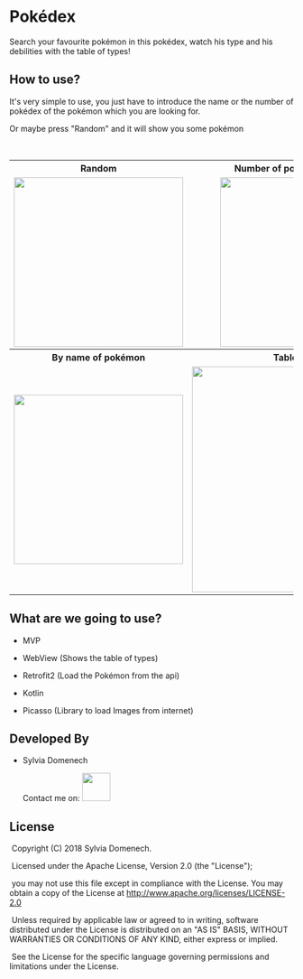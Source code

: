 # Pokédex

Search your favourite pokémon in this pokédex, watch his type and his debilities with the table of types!



## How to use?

It's very simple to use, you just have to introduce the name or the number of pokédex of the pokémon which you are looking for.

Or maybe press "Random" and it will show you some pokémon

<table align="center">
  <tr>
    <th>Random</th>
    <th>Number of pokémon in pokédex</th>
  </tr>
  <tr>
    <td align="center">
      <img src="https://i.imgur.com/WRkZ040.png" width="300px">
    </td>
    <td align="center">
      <img src="https://i.imgur.com/ikfHjHn.png" width="300px">
    </td>
  </tr>
  <tr>
    <th>By name of pokémon</th>
    <th>Table of types</th>
  </tr>
  <tr>
    <td align="center">
      <img src="https://i.imgur.com/S5TLU65.png" width="300px">
    </td>
    <td align="center">
      <img src="https://i.imgur.com/PnYxOMt.png" width="400px">
    </td>
  </tr>
</table>

## What are we going to use?

- MVP

- WebView (Shows the table of types)

- Retrofit2 (Load the Pokémon from the api)

- Kotlin

- Picasso (Library to load Images from internet)

  

## Developed By

- Sylvia Domenech

  Contact me on:
  <a href="mailto:s4domenech@gmail.com">
  	<img src="https://camo.githubusercontent.com/95f5d73decc4a13cdd1ff301cfda3ebb850fe7ef/687474703a2f2f706e67696d672e636f6d2f75706c6f6164732f676d61696c5f6c6f676f2f676d61696c5f6c6f676f5f504e4731302e706e67" height="50px" width="50px" data-canonical-src="http://pngimg.com/uploads/gmail_logo/gmail_logo_PNG10.png" style="max-width:100%;">
  </a>

  

## License

​	Copyright (C) 2018 Sylvia Domenech. 
	
​	Licensed under the Apache License, Version 2.0 (the "License");
	
​	you may not use this file except in compliance with the License.
	You may obtain a copy of the License 
	at http://www.apache.org/licenses/LICENSE-2.0
	
​	Unless required by applicable law or agreed to in writing, software
	distributed under the License is distributed on an "AS IS" BASIS, 
	WITHOUT WARRANTIES OR CONDITIONS OF ANY KIND, either express or
	implied.
	
​	See the License for the specific language governing permissions 
	and limitations under the License.
